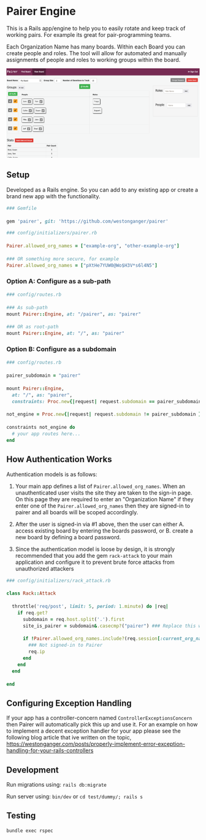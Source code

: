 # Pairer Engine

This is a Rails app/engine to help you to easily rotate and keep track of working pairs. For example its great for pair-programming teams.

Each Organization Name has many boards. Within each Board you can create people and roles. The tool will allow for automated and manually assignments of people and roles to working groups within the board.

![Screenshot](/screenshot.png)

## Setup

Developed as a Rails engine. So you can add to any existing app or create a brand new app with the functionality.

```ruby
### Gemfile

gem 'pairer', git: 'https://github.com/westonganger/pairer'
```

```ruby
### config/initializers/pairer.rb

Pairer.allowed_org_names = ["example-org", "other-example-org"]

### OR something more secure, for example
Pairer.allowed_org_names = ["pXtHe7YUW0@Wo$H3V*s6l4N5"]
```

### Option A: Configure as a sub-path

```ruby
### config/routes.rb

### As sub-path
mount Pairer::Engine, at: "/pairer", as: "pairer"

### OR as root-path
mount Pairer::Engine, at: "/", as: "pairer"
```

### Option B: Configure as a subdomain

```ruby
### config/routes.rb

pairer_subdomain = "pairer"

mount Pairer::Engine, 
  at: "/", as: "pairer", 
  constraints: Proc.new{|request| request.subdomain == pairer_subdomain }

not_engine = Proc.new{|request| request.subdomain != pairer_subdomain }

constraints not_engine do
  # your app routes here...
end
```

## How Authentication Works

Authentication models is as follows:

1. Your main app defines a list of `Pairer.allowed_org_names`. When an unauthenticated user visits the site they are taken to the sign-in page. On this page they are required to enter an "Organization Name" if they enter one of the `Pairer.allowed_org_names` then they are signed-in to pairer and all boards will be scoped accordingly.

2. After the user is signed-in via #1 above, then the user can either A. access existing board by entering the boards password, or B. create a new board by defining a board password.

3. Since the authentication model is loose by design, it is strongly recommended that you add the gem `rack-attack` to your main application and configure it to prevent brute force attacks from unauthorized attackers

```ruby
### config/initializers/rack_attack.rb

class Rack::Attack

  throttle('req/post', limit: 5, period: 1.minute) do |req|
    if req.get?
      subdomain = req.host.split('.').first
      site_is_pairer = subdomain&.casecmp?("pairer") ### Replace this with whatever logic is applicable to your app

      if !Pairer.allowed_org_names.include?(req.session[:current_org_name])
        ### Not signed-in to Pairer
        req.ip
      end
    end
  end

end
```

## Configuring Exception Handling

If your app has a controller-concern named `ControllerExceptionsConcern` then Pairer will automatically pick this up and use it. For an example on how to implement a decent exception handler for your app please see the following blog article that ive written on the topic, https://westonganger.com/posts/properly-implement-error-exception-handling-for-your-rails-controllers

## Development

Run migrations using: `rails db:migrate`

Run server using: `bin/dev` or `cd test/dummy/; rails s`

## Testing

```
bundle exec rspec
```
